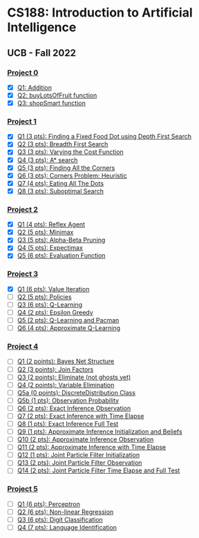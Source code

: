 # CS188: Introduction to Artificial Intelligence

## UCB - Fall 2022

### [Project 0](https://inst.eecs.berkeley.edu/~cs188/fa22/projects/proj0/)

- [x] [Q1: Addition](https://inst.eecs.berkeley.edu/~cs188/fa22/projects/proj0/#q1-addition)
- [x] [Q2: buyLotsOfFruit function](https://inst.eecs.berkeley.edu/~cs188/fa22/projects/proj0/#q2-buylotsoffruit-function)
- [x] [Q3: shopSmart function](https://inst.eecs.berkeley.edu/~cs188/fa22/projects/proj0/#q3-shopsmart-function)

### [Project 1](https://en.wikipedia.org/wiki/Main_Page)

- [x] [Q1 (3 pts): Finding a Fixed Food Dot using Depth First Search](https://inst.eecs.berkeley.edu/~cs188/fa22/projects/proj1/#q1-3-pts-finding-a-fixed-food-dot-using-depth-first-search)
- [x] [Q2 (3 pts): Breadth First Search](https://inst.eecs.berkeley.edu/~cs188/fa22/projects/proj1/#q2-3-pts-breadth-first-search)
- [x] [Q3 (3 pts): Varying the Cost Function](https://inst.eecs.berkeley.edu/~cs188/fa22/projects/proj1/#q3-3-pts-varying-the-cost-function)
- [x] [Q4 (3 pts): A\* search](https://inst.eecs.berkeley.edu/~cs188/fa22/projects/proj1/#q4-3-pts-a-search)
- [x] [Q5 (3 pts): Finding All the Corners](https://inst.eecs.berkeley.edu/~cs188/fa22/projects/proj1/#q5-3-pts-finding-all-the-corners)
- [x] [Q6 (3 pts): Corners Problem: Heuristic](https://inst.eecs.berkeley.edu/~cs188/fa22/projects/proj1/#q6-3-pts-corners-problem-heuristic)
- [x] [Q7 (4 pts): Eating All The Dots](https://inst.eecs.berkeley.edu/~cs188/fa22/projects/proj1/#q7-4-pts-eating-all-the-dots)
- [x] [Q8 (3 pts): Suboptimal Search](https://inst.eecs.berkeley.edu/~cs188/fa22/projects/proj1/#q8-3-pts-suboptimal-search)

### [Project 2](https://inst.eecs.berkeley.edu/~cs188/fa22/projects/proj2/)

- [x] [Q1 (4 pts): Reflex Agent](https://inst.eecs.berkeley.edu/~cs188/fa22/projects/proj2/#q1-4-pts-reflex-agent)
- [x] [Q2 (5 pts): Minimax](https://inst.eecs.berkeley.edu/~cs188/fa22/projects/proj2/#q2-5-pts-minimax)
- [x] [Q3 (5 pts): Alpha-Beta Pruning](https://inst.eecs.berkeley.edu/~cs188/fa22/projects/proj2/#q3-5-pts-alpha-beta-pruning)
- [x] [Q4 (5 pts): Expectimax](https://inst.eecs.berkeley.edu/~cs188/fa22/projects/proj2/#q4-5-pts-expectimax)
- [x] [Q5 (6 pts): Evaluation Function](https://inst.eecs.berkeley.edu/~cs188/fa22/projects/proj2/#q5-6-pts-evaluation-function)

### [Project 3](https://inst.eecs.berkeley.edu/~cs188/fa22/projects/proj3/)

- [x] [Q1 (6 pts): Value Iteration](https://inst.eecs.berkeley.edu/~cs188/fa22/projects/proj3/#question-1-6-points-value-iteration)
- [ ] [Q2 (5 pts): Policies](https://inst.eecs.berkeley.edu/~cs188/fa22/projects/proj3/#question-2-5-points-policies)
- [ ] [Q3 (6 pts): Q-Learning](https://inst.eecs.berkeley.edu/~cs188/fa22/projects/proj3/#question-3-6-points-q-learning)
- [ ] [Q4 (2 pts): Epsilon Greedy](https://inst.eecs.berkeley.edu/~cs188/fa22/projects/proj3/#question-4-2-points-epsilon-greedy)
- [ ] [Q5 (2 pts): Q-Learning and Pacman](https://inst.eecs.berkeley.edu/~cs188/fa22/projects/proj3/#question-5-2-point-q-learning-and-pacman)
- [ ] [Q6 (4 pts): Approximate Q-Learning](https://inst.eecs.berkeley.edu/~cs188/fa22/projects/proj3/#question-6-4-points-approximate-q-learning)

### [Project 4](https://inst.eecs.berkeley.edu/~cs188/fa22/projects/proj4/)

- [ ] [Q1 (2 points): Bayes Net Structure](https://inst.eecs.berkeley.edu/~cs188/fa22/projects/proj4/#question-1-2-points-bayes-net-structure)
- [ ] [Q2 (3 points): Join Factors](https://inst.eecs.berkeley.edu/~cs188/fa22/projects/proj4/#question-2-3-points-join-factors)
- [ ] [Q3 (2 points): Eliminate (not ghosts yet)](https://inst.eecs.berkeley.edu/~cs188/fa22/projects/proj4/#question-3-2-points-eliminate-not-ghosts-yet)
- [ ] [Q4 (2 points): Variable Elimination](https://inst.eecs.berkeley.edu/~cs188/fa22/projects/proj4/#question-4-2-points-variable-elimination)
- [ ] [Q5a (0 points): DiscreteDistribution Class](https://inst.eecs.berkeley.edu/~cs188/fa22/projects/proj4/#question-5a-0-points-discretedistribution-class)
- [ ] [Q5b (1 pts): Observation Probability](https://inst.eecs.berkeley.edu/~cs188/fa22/projects/proj4/#question-5b-1-point-observation-probability)
- [ ] [Q6 (2 pts): Exact Inference Observation](https://inst.eecs.berkeley.edu/~cs188/fa22/projects/proj4/#question-6-2-points-exact-inference-observation)
- [ ] [Q7 (2 pts): Exact Inference with Time Elapse](https://inst.eecs.berkeley.edu/~cs188/fa22/projects/proj4/#question-7-2-points-exact-inference-with-time-elapse)
- [ ] [Q8 (1 pts): Exact Inference Full Test](https://inst.eecs.berkeley.edu/~cs188/fa22/projects/proj4/#question-8-1-point-exact-inference-full-test)
- [ ] [Q9 (1 pts): Approximate Inference Initialization and Beliefs](https://inst.eecs.berkeley.edu/~cs188/fa22/projects/proj4/#question-9-1-point-approximate-inference-initialization-and-beliefs)
- [ ] [Q10 (2 pts): Approximate Inference Observation](https://inst.eecs.berkeley.edu/~cs188/fa22/projects/proj4/#question-10-2-points-approximate-inference-observation)
- [ ] [Q11 (2 pts): Approximate Inference with Time Elapse](https://inst.eecs.berkeley.edu/~cs188/fa22/projects/proj4/#question-11-2-points-approximate-inference-with-time-elapse)
- [ ] [Q12 (1 pts): Joint Particle Filter Initialization](https://inst.eecs.berkeley.edu/~cs188/fa22/projects/proj4/#question-12-1-point-joint-particle-filter-initialization)
- [ ] [Q13 (2 pts): Joint Particle Filter Observation](https://inst.eecs.berkeley.edu/~cs188/fa22/projects/proj4/#question-13-2-points-joint-particle-filter-observation)
- [ ] [Q14 (2 pts): Joint Particle Filter Time Elapse and Full Test](https://inst.eecs.berkeley.edu/~cs188/fa22/projects/proj4/#question-14-2-points-joint-particle-filter-time-elapse-and-full-test)

### [Project 5](https://inst.eecs.berkeley.edu/~cs188/fa22/projects/proj5/)

- [ ] [Q1 (6 pts): Perceptron](https://inst.eecs.berkeley.edu/~cs188/fa22/projects/proj5/#question-1-6-points-perceptron)
- [ ] [Q2 (6 pts): Non-linear Regression](https://inst.eecs.berkeley.edu/~cs188/fa22/projects/proj5/#question-2-6-points-non-linear-regression)
- [ ] [Q3 (6 pts): Digit Classification](https://inst.eecs.berkeley.edu/~cs188/fa22/projects/proj5/#question-3-6-points-digit-classification)
- [ ] [Q4 (7 pts): Language Identification](https://inst.eecs.berkeley.edu/~cs188/fa22/projects/proj5/#question-4-7-points-language-identification)
